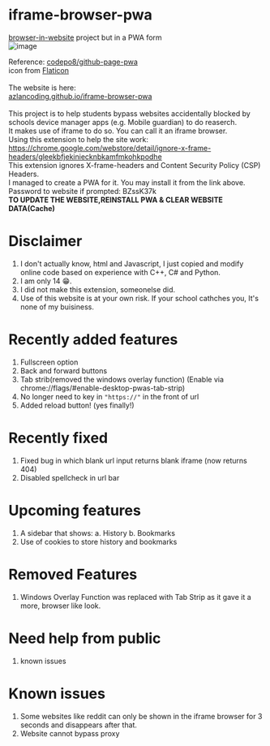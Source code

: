 # iframe-browser-pwa
[browser-in-website](https://github.com/AzlanCoding/browser-in-website) project but in a PWA form  <br>
![image](https://user-images.githubusercontent.com/101229146/176586625-0b8c6b44-cf37-4a01-adde-d615271aae06.png)

Reference: [codepo8/github-page-pwa](https://github.com/codepo8/github-page-pwa/blob/main/manifest.webmanifest)  <br>
icon from [Flaticon](https://www.flaticon.com/free-icons/web-development)  <br>
<br>
The website is here:  <br>
[azlancoding.github.io/iframe-browser-pwa](https://azlancoding.github.io/iframe-browser-pwa/) <br>
<br>
This project is to help students bypass websites accidentally blocked by schools device manager apps (e.g. Mobile guardian) to do reaserch.  <br>
It makes use of iframe to do so. You can call it an iframe browser. <br>
Using this extension to help the site work: https://chrome.google.com/webstore/detail/ignore-x-frame-headers/gleekbfjekiniecknbkamfmkohkpodhe <br>
This extension ignores X-frame-headers and Content Security Policy (CSP) Headers. <br>
I managed to create a PWA for it. You may install it from the link above. <br>
Password to website if prompted: BZssK37k <br>
**TO UPDATE THE WEBSITE,REINSTALL PWA & CLEAR WEBSITE DATA(Cache)**
# Disclaimer
1. I don't actually know, html and Javascript, I just copied and modify online code based on experience with C++, C# and Python.  
2. I am only 14 😁. 
3. I did not make this extension, someonelse did.
4. Use of this website is at your own risk. If your school cathches you, It's none of my buisiness.
# Recently added features 
1. Fullscreen option
2. Back and forward buttons
3. Tab strib(removed the windows overlay function) (Enable via chrome://flags/#enable-desktop-pwas-tab-strip)
4. No longer need to key in `"https://"` in the front of url
5. Added reload button! (yes finally!)
# Recently fixed
1. Fixed bug in which blank url input returns blank iframe (now returns 404)
2. Disabled spellcheck in url bar
# Upcoming features
1. A sidebar that shows:
  a. History
  b. Bookmarks
2. Use of cookies to store history and bookmarks
# Removed Features
1. Windows Overlay Function was replaced with Tab Strip as it gave it a more, browser like look.
# Need help from public
1. known issues
# Known issues
1. Some websites like reddit can only be shown in the iframe browser for 3 seconds and disappears after that.
2. Website cannot bypass proxy

